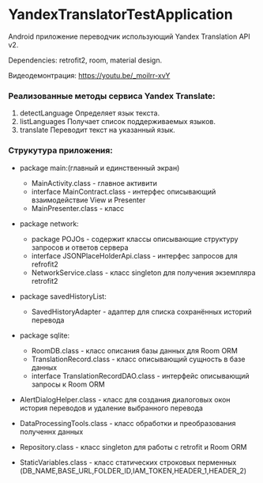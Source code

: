 # YandexTranslatorTestApplication

Android приложение переводчик использующий Yandex Translation API v2.

Dependencies: retrofit2, room, material design.

Видеодемонтрация: https://youtu.be/_moilrr-xvY

### Реализованные методы сервиса Yandex Translate:
1. detectLanguage 	Определяет язык текста.
2. listLanguages 	Получает список поддерживаемых языков.
3. translate 	Переводит текст на указанный язык.

### Струкутура приложения: 
+ package main:(главный и единственный экран)
  * MainActivity.class - главное активити
  * interface MainContract.class - интерфес описывающий взаимодействие View и Presenter
  * MainPresenter.class - класс 

+ package network:
  * package POJOs - содержит классы описывающие структуру запросов и ответов сервера
  * interface JSONPlaceHolderApi.class - интерфес запросов для refrofit2
  * NetworkService.class - класс singleton для получения экземпляра retrofit2

+ package savedHistoryList:
  * SavedHistoryAdapter - адаптер для списка сохранённых историй перевода

+ package sqlite:
  * RoomDB.class - класс описания базы данных для Room ORM
  * TranslationRecord.class - класс описывающий сущность в базе данных
  * interface TranslationRecordDAO.class - интерфейс описывающий запросы к Room ORM
  
 + AlertDialogHelper.class - класс для создания диалоговых окон история переводов и удаление выбранного перевода
 + DataProcessingTools.class - класс обработки и преобразования полученнх данных
 + Repository.class - класс singleton для работы с retrofit и Room ORM
 + StaticVariables.class - класс статических строковых перменных (DB_NAME,BASE_URL,FOLDER_ID,IAM_TOKEN,HEADER_1,HEADER_2)






